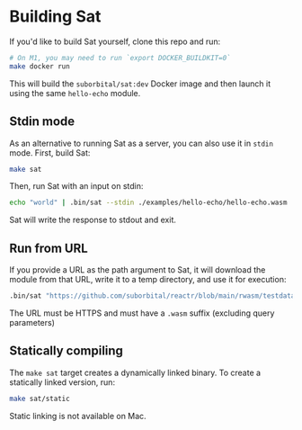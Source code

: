 # Building Sat
If you'd like to build Sat yourself, clone this repo and run:
```bash
# On M1, you may need to run `export DOCKER_BUILDKIT=0`
make docker run
```
This will build the `suborbital/sat:dev` Docker image and then launch it using the same `hello-echo` module.

## Stdin mode
As an alternative to running Sat as a server, you can also use it in `stdin` mode. First, build Sat:
```bash
make sat
```
Then, run Sat with an input on stdin:
```bash
echo "world" | .bin/sat --stdin ./examples/hello-echo/hello-echo.wasm
```
Sat will write the response to stdout and exit.

## Run from URL
If you provide a URL as the path argument to Sat, it will download the module from that URL, write it to a temp directory, and use it for execution:
```bash
.bin/sat "https://github.com/suborbital/reactr/blob/main/rwasm/testdata/hello-echo/hello-echo.wasm?raw=true"
```
The URL must be HTTPS and must have a `.wasm` suffix (excluding query parameters)

## Statically compiling
The `make sat` target creates a dynamically linked binary. To create a statically linked version, run:
```bash
make sat/static
```
Static linking is not available on Mac.
